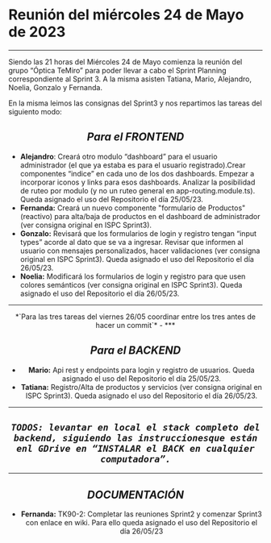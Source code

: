 # Reunión del miércoles 24 de Mayo de 2023
***

Siendo las 21 horas del Miércoles 24 de Mayo comienza la reunión del grupo “Óptica TeMiro” para poder llevar a cabo el Sprint Planning correspondiente al Sprint 3. A la misma asisten Tatiana, Mario, Alejandro, Noelia, Gonzalo y Fernanda.

En la misma leimos las consignas del Sprint3 y  nos repartimos las tareas del siguiento modo:
<center>

## ***Para el FRONTEND*** </center>
- **Alejandro**:
Creará otro modulo “dashboard” para el usuario administrador (el que ya estaba es para el usuario registrado).Crear componentes “indice” en cada uno de los dos dashboards. Empezar a incorporar iconos y links para esos dashboards. Analizar la posibilidad de ruteo por modulo (y no un ruteo general en app-routing.module.ts). Queda asignado el uso del Repositorio el día 25/05/23.
- **Fernanda:**
Creará un nuevo componente "formulario de Productos" (reactivo) para alta/baja de productos en el dashboard de administrador  (ver consigna original en ISPC Sprint3).<br> 
- **Gonzalo:**
Revisará que los formularios de login y registro tengan “input types” acorde al dato que se va a ingresar. Revisar que informen al usuario con mensajes personalizados, hacer validaciones (ver consigna original en ISPC Sprint3). Queda asignado el uso del Repositorio el día 26/05/23. 
- **Noelia:**
Modificará los formularios de login y registro para que usen colores semánticos (ver consigna original en ISPC Sprint3). Queda asignado el uso del Repositorio el día 26/05/23. 
***

<center>*`Para las tres tareas del viernes 26/05 coordinar entre los tres antes de hacer un commit`*
-
***
<center>

## ***Para el BACKEND*** </center>

- **Mario:**
Api rest y endpoints para login y registro de usuarios. Queda asignado el uso del Repositorio el día 25/05/23.
- **Tatiana:**
Registro/Alta de productos y servicios (ver consigna original en ISPC Sprint3). Queda asignado el uso del Repositorio el día 26/05/23.
***
<center>

## ***`TODOS: levantar en local el stack completo del backend, siguiendo las instruccionesque están enl GDrive en “INSTALAR el BACK en cualquier computadora”.`***

***
</center>
<center>

## ***DOCUMENTACIÓN*** </center>

- **Fernanda:**
TK90-2: Completar las reuniones Sprint2 y comenzar Sprint3 con enlace en wiki. Para ello queda asignado el uso del Repositorio el día 26/05/23

